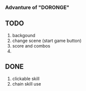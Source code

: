 ### Advanture of "DORONGE"
## TODO
1. backgound
2. change scene (start game button)
3. score and combos
4. 
## DONE
1. clickable skill
2. chain skill use
